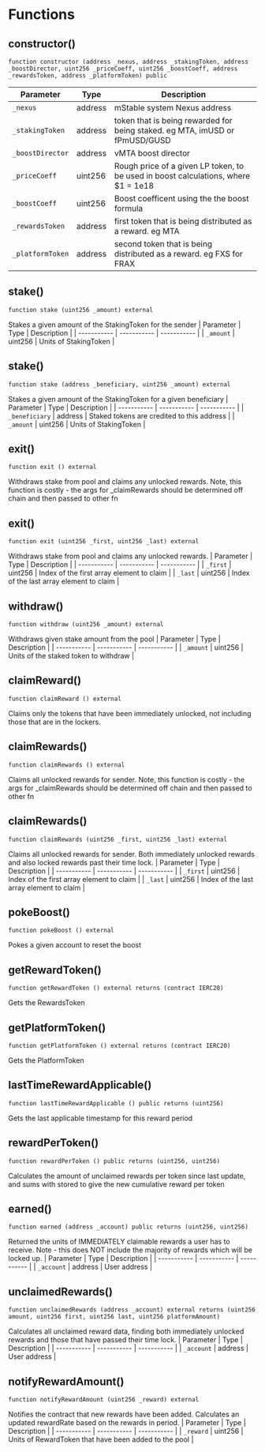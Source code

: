 # Functions

## constructor()
`function constructor (address _nexus, address _stakingToken, address _boostDirector, uint256 _priceCoeff, uint256 _boostCoeff, address _rewardsToken, address _platformToken) public`


| Parameter   | Type        | Description |
| ----------- | ----------- | ----------- | 
| `_nexus` | address | mStable system Nexus address |
| `_stakingToken` | address | token that is being rewarded for being staked. eg MTA, imUSD or fPmUSD/GUSD |
| `_boostDirector` | address | vMTA boost director |
| `_priceCoeff` | uint256 | Rough price of a given LP token, to be used in boost calculations, where $1 = 1e18 |
| `_boostCoeff` | uint256 | Boost coefficent using the the boost formula |
| `_rewardsToken` | address | first token that is being distributed as a reward. eg MTA |
| `_platformToken` | address | second token that is being distributed as a reward. eg FXS for FRAX |

## stake()
`function stake (uint256 _amount) external`

Stakes a given amount of the StakingToken for the sender
| Parameter   | Type        | Description |
| ----------- | ----------- | ----------- | 
| `_amount` | uint256 | Units of StakingToken |

## stake()
`function stake (address _beneficiary, uint256 _amount) external`

Stakes a given amount of the StakingToken for a given beneficiary
| Parameter   | Type        | Description |
| ----------- | ----------- | ----------- | 
| `_beneficiary` | address | Staked tokens are credited to this address |
| `_amount` | uint256 | Units of StakingToken |

## exit()
`function exit () external`

Withdraws stake from pool and claims any unlocked rewards.Note, this function is costly - the args for _claimRewardsshould be determined off chain and then passed to other fn

## exit()
`function exit (uint256 _first, uint256 _last) external`

Withdraws stake from pool and claims any unlocked rewards.
| Parameter   | Type        | Description |
| ----------- | ----------- | ----------- | 
| `_first` | uint256 | Index of the first array element to claim |
| `_last` | uint256 | Index of the last array element to claim |

## withdraw()
`function withdraw (uint256 _amount) external`

Withdraws given stake amount from the pool
| Parameter   | Type        | Description |
| ----------- | ----------- | ----------- | 
| `_amount` | uint256 | Units of the staked token to withdraw |

## claimReward()
`function claimReward () external`

Claims only the tokens that have been immediately unlocked, not includingthose that are in the lockers.

## claimRewards()
`function claimRewards () external`

Claims all unlocked rewards for sender.Note, this function is costly - the args for _claimRewardsshould be determined off chain and then passed to other fn

## claimRewards()
`function claimRewards (uint256 _first, uint256 _last) external`

Claims all unlocked rewards for sender. Both immediately unlockedrewards and also locked rewards past their time lock.
| Parameter   | Type        | Description |
| ----------- | ----------- | ----------- | 
| `_first` | uint256 | Index of the first array element to claim |
| `_last` | uint256 | Index of the last array element to claim |

## pokeBoost()
`function pokeBoost () external`

Pokes a given account to reset the boost

## getRewardToken()
`function getRewardToken () external returns (contract IERC20)`

Gets the RewardsToken

## getPlatformToken()
`function getPlatformToken () external returns (contract IERC20)`

Gets the PlatformToken

## lastTimeRewardApplicable()
`function lastTimeRewardApplicable () public returns (uint256)`

Gets the last applicable timestamp for this reward period

## rewardPerToken()
`function rewardPerToken () public returns (uint256, uint256)`

Calculates the amount of unclaimed rewards per token since last update,and sums with stored to give the new cumulative reward per token

## earned()
`function earned (address _account) public returns (uint256, uint256)`

Returned the units of IMMEDIATELY claimable rewards a user has to receive. Note - thisdoes NOT include the majority of rewards which will be locked up.
| Parameter   | Type        | Description |
| ----------- | ----------- | ----------- | 
| `_account` | address | User address |

## unclaimedRewards()
`function unclaimedRewards (address _account) external returns (uint256 amount, uint256 first, uint256 last, uint256 platformAmount)`

Calculates all unclaimed reward data, finding both immediately unlocked rewardsand those that have passed their time lock.
| Parameter   | Type        | Description |
| ----------- | ----------- | ----------- | 
| `_account` | address | User address |

## notifyRewardAmount()
`function notifyRewardAmount (uint256 _reward) external`

Notifies the contract that new rewards have been added.Calculates an updated rewardRate based on the rewards in period.
| Parameter   | Type        | Description |
| ----------- | ----------- | ----------- | 
| `_reward` | uint256 | Units of RewardToken that have been added to the pool |

